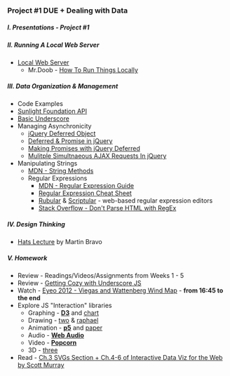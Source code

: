 ### Project #1 DUE + Dealing with Data

##### I. Presentations - Project #1

##### II. Running A Local Web Server
* [Local Web Server](http://chimera.labs.oreilly.com/books/1230000000345/ch04.html#_setting_up_a_web_server)
	* Mr.Doob - [How To Run Things Locally](https://github.com/mrdoob/three.js/wiki/How-to-run-things-locally)

##### III. Data Organization & Management
* Code Examples
* [Sunlight Foundation API](http://sunlightfoundation.com/api/)
* [Basic Underscore](https://github.com/craigprotzel/Mashups/tree/master/Basic_Underscore)
* Managing Asynchronicity
	* [jQuery Deferred Object](http://api.jquery.com/category/deferred-object/)
	* [Deferred & Promise in jQuery](http://www.bitstorm.org/weblog/2012-1/Deferred_and_promise_in_jQuery.html)
	* [Making Promises with jQuery Deferred](http://www.htmlgoodies.com/beyond/javascript/making-promises-with-jquery-deferred.html)
	* [Mulitple Simultnaeous AJAX Requests In jQuery](http://css-tricks.com/multiple-simultaneous-ajax-requests-one-callback-jquery/)
* Manipulating Strings
	* [MDN - String Methods](https://developer.mozilla.org/en-US/docs/Web/JavaScript/Reference/Global_Objects/String/prototype#Properties)
	* Regular Expressions
		* [MDN - Regular Expression Guide](https://developer.mozilla.org/en-US/docs/Web/JavaScript/Guide/Regular_Expressions)
		* [Regular Expression Cheat Sheet](http://www.cheatography.com/davechild/cheat-sheets/regular-expressions/)
		* [Rubular](http://rubular.com/) & [Scriptular](http://scriptular.com/) - web-based regular expression editors
		* [Stack Overflow - Don't Parse HTML with RegEx](http://stackoverflow.com/questions/1732348/regex-match-open-tags-except-xhtml-self-contained-tags)

##### IV. Design Thinking
* [Hats Lecture](https://dl.dropboxusercontent.com/u/9648298/HATS.pdf) by Martin Bravo

##### V. Homework
* Review - Readings/Videos/Assignments from Weeks 1 - 5
* Review - [Getting Cozy with Underscore JS](http://net.tutsplus.com/tutorials/javascript-ajax/getting-cozy-with-underscore-js/)
* Watch - [Eyeo 2012 - Viegas and Wattenberg Wind Map](https://vimeo.com/48625144) - **from 16:45  to the end**
* Explore JS "Interaction" libraries
	* Graphing - **[D3](http://d3js.org/)** and [chart](http://www.chartjs.org/)
	* Drawing - [two](http://jonobr1.github.io/two.js/) & [raphael](http://raphaeljs.com/)
	* Animation - **[p5](http://p5js.org/)** and [paper](http://paperjs.org/)
	* Audio - **[Web Audio](http://www.html5rocks.com/en/tutorials/webaudio/intro/)**
	* Video - **[Popcorn](http://popcornjs.org/)**
	* 3D - [three](http://threejs.org/)
* Read - [Ch.3 SVGs Section + Ch.4-6 of Interactive Data Viz for the Web by Scott Murray](http://chimera.labs.oreilly.com/books/1230000000345/index.html)
